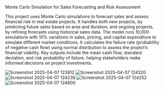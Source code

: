 Monte Carlo Simulation for Sales Forecasting and Risk Assessment

This project uses Monte Carlo simulations to forecast sales and assess financial risk in real estate projects. It handles both new projects, by predicting future sales based on area and duration, and ongoing projects, by refining forecasts using historical sales data.
The model runs 10,000 simulations with 10% variations in sales, pricing, and capital expenditure to simulate different market conditions. It calculates the failure rate (probability of negative cash flow) using normal distribution to assess the project’s financial viability.
Key outputs include the mean cash flow, standard deviation, and risk probability of failure, helping stakeholders make informed decisions on project investments.

![Screenshot 2025-04-07 123812](https://github.com/user-attachments/assets/ec919f57-e5ba-4673-a40d-991a8939f3a7)
![Screenshot 2025-04-07 124320](https://github.com/user-attachments/assets/52637562-b6da-405e-a974-b39732be46d1)
![Screenshot 2025-04-07 124239](https://github.com/user-attachments/assets/41d9913f-ba62-4b4d-90d9-c8e67d48177b)
![Screenshot 2025-04-07 124252](https://github.com/user-attachments/assets/c36add9f-8062-4915-a2b3-cf443871788f)
![Screenshot 2025-04-07 124600](https://github.com/user-attachments/assets/7a77acae-bff5-4ff8-b627-c6ea6c16e3ae)
